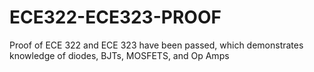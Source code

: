 # ECE322-ECE323-PROOF
Proof of ECE 322 and ECE 323 have been passed, which demonstrates knowledge of diodes, BJTs, MOSFETS, and Op Amps
